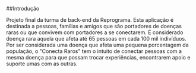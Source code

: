 ##Introdução

Projeto final da turma de back-end da Reprograma. Esta aplicação é destinada a pessoas, famílias e amigos que são portadores de doenças raras ou que convivem com portadores a se conectarem. 
É considerado doença rara aquela que afeta até 65 pessoas em cada 100 mil indivíduos.
Por ser considerada uma doença que afeta uma pequena porcentagem da população, o "Conecta Raros" tem o intuito de conectar pessoas com a mesma doença para que possam trocar experiências, encontrarem apoio e suporte umas com as outras. 
